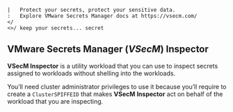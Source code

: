 ```text
|   Protect your secrets, protect your sensitive data.
:   Explore VMware Secrets Manager docs at https://vsecm.com/
</
<>/ keep your secrets... secret
```

## VMware Secrets Manager (*VSecM*) Inspector

**VSecM Inspector** is a utility workload that you can use to inspect secrets
assigned to workloads without shelling into the workloads.

You’ll need cluster administrator privileges to use it because you’ll require
to create a `ClusterSPIFFEID` that makes **VSecM Inspector** act on
behalf of the workload that you are inspecting.
